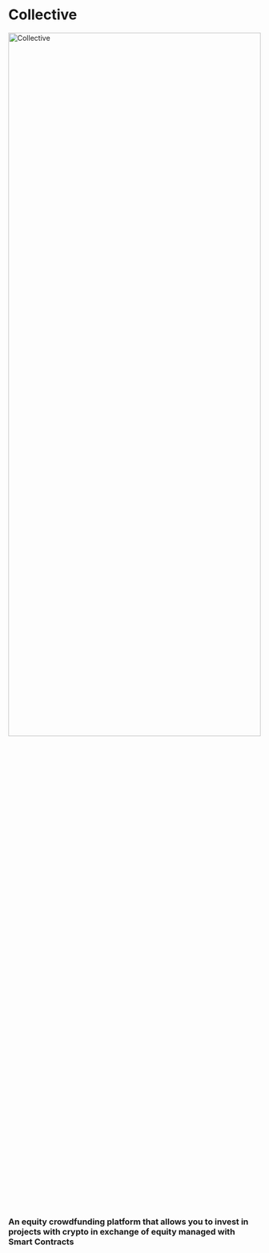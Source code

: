 <h1>Collective</h1>


<img src="https://github.com/sagarparker/Collective/blob/main/assets/ScreenShots/Cover.png" alt="Collective" width="100%" height="60%"/>

<h3>An equity crowdfunding platform that allows you to invest in projects with crypto in exchange of equity managed with Smart Contracts</h3>
